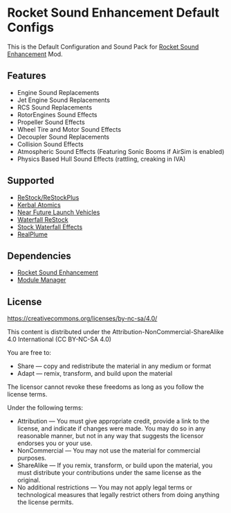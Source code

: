 # Rocket Sound Enhancement Default Configs
This is the Default Configuration and Sound Pack for [Rocket Sound Enhancement](https://github.com/ensou04/RocketSoundEnhancement) Mod.

## Features
- Engine Sound Replacements
- Jet Engine Sound Replacements
- RCS Sound Replacements
- RotorEngines Sound Effects
- Propeller Sound Effects
- Wheel Tire and Motor Sound Effects
- Decoupler Sound Replacements
- Collision Sound Effects
- Atmospheric Sound Effects (Featuring Sonic Booms if AirSim is enabled)
- Physics Based Hull Sound Effects (rattling, creaking in IVA)

## Supported
- [ReStock/ReStockPlus](https://github.com/PorktoberRevolution/ReStocked)
- [Kerbal Atomics](https://github.com/post-kerbin-mining-corporation/KerbalAtomics)
- [Near Future Launch Vehicles](https://github.com/post-kerbin-mining-corporation/NearFutureLaunchVehicles)
- [Waterfall ReStock](https://github.com/post-kerbin-mining-corporation/WaterfallRestock)
- [Stock Waterfall Effects](https://github.com/KnightofStJohn/StockWaterfallEffects)
- [RealPlume](https://github.com/KSP-RO/RealPlume) 

## Dependencies
- [Rocket Sound Enhancement](https://github.com/ensou04/RocketSoundEnhancement)
- [Module Manager](https://github.com/sarbian/ModuleManager)

## License
https://creativecommons.org/licenses/by-nc-sa/4.0/

This content is distributed under the Attribution-NonCommercial-ShareAlike 4.0 International (CC BY-NC-SA 4.0)

You are free to:
- Share — copy and redistribute the material in any medium or format
- Adapt — remix, transform, and build upon the material

The licensor cannot revoke these freedoms as long as you follow the license terms.

Under the following terms:
- Attribution — You must give appropriate credit, provide a link to the license, and indicate if changes were made. You may do so in any reasonable manner, but not in any way that suggests the licensor endorses you or your use.
- NonCommercial — You may not use the material for commercial purposes.
- ShareAlike — If you remix, transform, or build upon the material, you must distribute your contributions under the same license as the original.
- No additional restrictions — You may not apply legal terms or technological measures that legally restrict others from doing anything the license permits.
